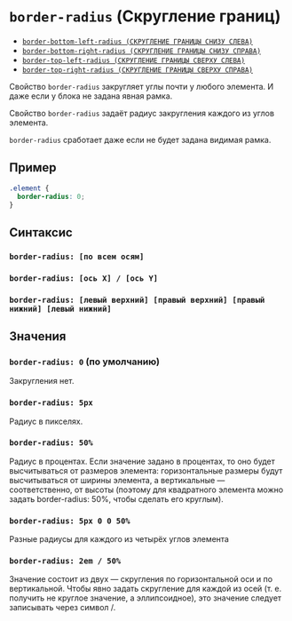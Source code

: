 # `border-radius` (Скругление границ)

- [`border-bottom-left-radius (СКРУГЛЕНИЕ ГРАНИЦЫ СНИЗУ СЛЕВА)`](./border-bottom-left-radius.md)
- [`border-bottom-right-radius (СКРУГЛЕНИЕ ГРАНИЦЫ СНИЗУ СПРАВА)`](./border-bottom-right-radius.md)
- [`border-top-left-radius (СКРУГЛЕНИЕ ГРАНИЦЫ СВЕРХУ СЛЕВА)`](./border-top-left-radius.md)
- [`border-top-right-radius (СКРУГЛЕНИЕ ГРАНИЦЫ СВЕРХУ СПРАВА)`](./border-top-right-radius.md)

Свойство `border-radius` закругляет углы почти у любого элемента. И даже если у блока не задана явная рамка.

Свойство `border-radius` задаёт радиус закругления каждого из углов элемента.

`border-radius` сработает даже если не будет задана видимая рамка.

## Пример

```css
.element {
  border-radius: 0;
}
```

## Синтаксис

### `border-radius: [по всем осям]`

### `border-radius: [ось X] / [ось Y]`

### `border-radius: [левый верхний] [правый верхний] [правый нижний] [левый нижний]`

## Значения

### `border-radius: 0` (по умолчанию)

Закругления нет.

### `border-radius: 5px`

Радиус в пикселях.

### `border-radius: 50%`

Радиус в процентах. Если значение задано в процентах, то оно будет высчитываться от размеров элемента: горизонтальные размеры будут высчитываться от ширины элемента, а вертикальные — соответственно, от высоты (поэтому для квадратного элемента можно задать border-radius: 50%, чтобы сделать его круглым).

### `border-radius: 5px 0 0 50%`

Разные радиусы для каждого из четырёх углов элемента

### `border-radius: 2em / 50%`

Значение состоит из двух — скругления по горизонтальной оси и по вертикальной. Чтобы явно задать скругление для каждой из осей (т. е. получить не круглое значение, а эллипсоидное), это значение следует записывать через символ /.
